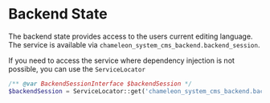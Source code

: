 Backend State
=============

The backend state provides access to the users current editing language. The service is available via 
`chameleon_system_cms_backend.backend_session`.

If you need to access the service where dependency injection is not possible, you can use the `ServiceLocator`

```php
/** @var BackendSessionInterface $backendSession */
$backendSession = ServiceLocator::get('chameleon_system_cms_backend.backend_session');
```
